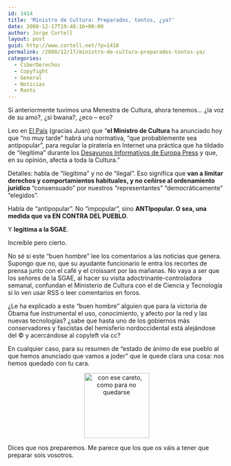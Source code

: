 ```yaml
---
id: 1414
title: 'Ministro de Cultura: Preparados, tontos, ¿ya?'
date: 2008-12-17T19:48:16+00:00
author: Jorge Cortell
layout: post
guid: http://www.cortell.net/?p=1418
permalink: /2008/12/17/ministro-de-cultura-preparados-tontos-ya/
categories:
  - CiberDerechos
  - Copyfight
  - General
  - Noticias
  - Rants
---
```

Si anteriormente tuvimos una Menestra de Cultura, ahora tenemos&#8230; ¿la voz de su amo?, ¿si bwana?, ¿eco &#8211; eco?

Leo en <a title="http://www.elpais.com/articulo/internet/Cultura/anuncia/medida/antipopular/inminente/pirateria/elpeputec/20081217elpepunet_5/Tes" href="http://www.elpais.com/articulo/internet/Cultura/anuncia/medida/antipopular/inminente/pirateria/elpeputec/20081217elpepunet_5/Tes" target="_blank">El País</a> (gracias Juan) que &#8220;**el Ministro de Cultura** ha anunciado hoy que &#8220;no muy tarde&#8221; habrá una normativa, &#8220;que probablemente sea antipopular&#8221;, para regular la piratería en Internet una práctica que ha tildado de &#8220;ilegítima&#8221; durante los <a href="http://www.elpais.com/articulo/cultura/Cesar/Antonio/Molina/pide/coordinar/accion/cultural/exterior/elpepucul/20081217elpepucul_3/Tes" target="blank">Desayunos Informativos de Europa Press</a> y que, en su opinión, afecta a toda la Cultura.&#8221;

Detalles: habla de &#8220;ilegítima&#8221; y no de &#8220;ilegal&#8221;. Eso significa que **van a limitar derechos y comportamientos habituales, y no ceñirse al ordenamiento jurídico** &#8220;consensuado&#8221; por nuestros &#8220;representantes&#8221; &#8220;democráticamente&#8221; &#8220;elegidos&#8221;.

Habla de &#8220;antipopular&#8221;. No &#8220;impopular&#8221;, sino **ANTIpopular. O sea, una medida que va EN CONTRA DEL PUEBLO**.

Y **legitima a la SGAE**.

Increíble pero cierto.

No sé si este &#8220;buen hombre&#8221; lee los comentarios a las noticias que genera. Supongo que no, que su ayudante funcionario le entra los recortes de prensa junto con el café y el croissant por las mañanas. No vaya a ser que los señores de la SGAE, al hacer su visita adoctrinante-controladora semanal, confundan el Ministerio de Cultura con el de Ciencia y Tecnología si lo ven usar RSS o leer comentarios en foros.

¿Le ha explicado a este &#8220;buen hombre&#8221; alguien que para la victoria de Obama fue instrumental el uso, conocimiento, y afecto por la red y las nuevas tecnologías? ¿sabe que hasta uno de los gobiernos más conservadores y fascistas del hemisferio nordoccidental está alejándose del © y acercándose al copyleft via cc?

En cualquier caso, para su resumen de &#8220;estado de ánimo de ese pueblo al que hemos anunciado que vamos a joder&#8221; que le quede clara una cosa: nos hemos quedado con tu cara.

<p style="text-align: center">
  <img class="aligncenter" src="http://www.elpais.com/fotos/personas/ign/22/151_2269.jpg" alt="con ese careto, como para no quedarse" width="151" height="151" />
</p>

Dices que nos preparemos. Me parece que los que os váis a tener que preparar sois vosotros.